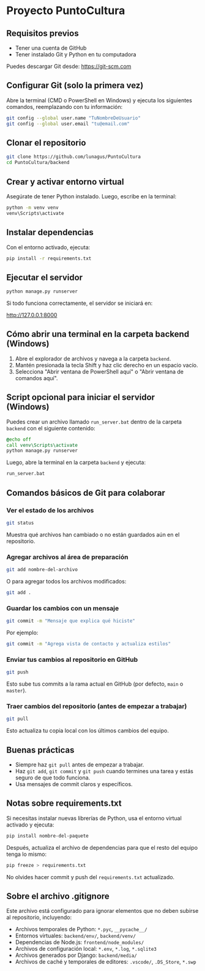 # Proyecto PuntoCultura

## Requisitos previos

- Tener una cuenta de GitHub
- Tener instalado Git y Python en tu computadora

Puedes descargar Git desde: https://git-scm.com

## Configurar Git (solo la primera vez)

Abre la terminal (CMD o PowerShell en Windows) y ejecuta los siguientes comandos, reemplazando con tu información:

```bash
git config --global user.name "TuNombreDeUsuario"
git config --global user.email "tu@email.com"
```

## Clonar el repositorio

```bash
git clone https://github.com/lunagus/PuntoCultura
cd PuntoCultura/backend
```

## Crear y activar entorno virtual

Asegúrate de tener Python instalado. Luego, escribe en la terminal:

```bash
python -m venv venv
venv\Scripts\activate
```

## Instalar dependencias

Con el entorno activado, ejecuta:

```bash
pip install -r requirements.txt
```

## Ejecutar el servidor

```bash
python manage.py runserver
```

Si todo funciona correctamente, el servidor se iniciará en:

http://127.0.0.1:8000

## Cómo abrir una terminal en la carpeta backend (Windows)

1. Abre el explorador de archivos y navega a la carpeta `backend`.
2. Mantén presionada la tecla Shift y haz clic derecho en un espacio vacío.
3. Selecciona "Abrir ventana de PowerShell aquí" o "Abrir ventana de comandos aquí".

## Script opcional para iniciar el servidor (Windows)

Puedes crear un archivo llamado `run_server.bat` dentro de la carpeta `backend` con el siguiente contenido:

```bat
@echo off
call venv\Scripts\activate
python manage.py runserver
```

Luego, abre la terminal en la carpeta `backend` y ejecuta:

```bash
run_server.bat
```

## Comandos básicos de Git para colaborar

### Ver el estado de los archivos

```bash
git status
```

Muestra qué archivos han cambiado o no están guardados aún en el repositorio.

### Agregar archivos al área de preparación

```bash
git add nombre-del-archivo
```

O para agregar todos los archivos modificados:

```bash
git add .
```

### Guardar los cambios con un mensaje

```bash
git commit -m "Mensaje que explica qué hiciste"
```

Por ejemplo:

```bash
git commit -m "Agrega vista de contacto y actualiza estilos"
```

### Enviar tus cambios al repositorio en GitHub

```bash
git push
```

Esto sube tus commits a la rama actual en GitHub (por defecto, `main` o `master`).

### Traer cambios del repositorio (antes de empezar a trabajar)

```bash
git pull
```

Esto actualiza tu copia local con los últimos cambios del equipo.

## Buenas prácticas

- Siempre haz `git pull` antes de empezar a trabajar.
- Haz `git add`, `git commit` y `git push` cuando termines una tarea y estás seguro de que todo funciona.
- Usa mensajes de commit claros y específicos.


## Notas sobre requirements.txt

Si necesitas instalar nuevas librerías de Python, usa el entorno virtual activado y ejecuta:

```bash
pip install nombre-del-paquete
```

Después, actualiza el archivo de dependencias para que el resto del equipo tenga lo mismo:

```bash
pip freeze > requirements.txt
```

No olvides hacer commit y push del `requirements.txt` actualizado.

## Sobre el archivo .gitignore

Este archivo está configurado para ignorar elementos que no deben subirse al repositorio, incluyendo:

- Archivos temporales de Python: `*.pyc`, `__pycache__/`
- Entornos virtuales: `backend/env/`, `backend/venv/`
- Dependencias de Node.js: `frontend/node_modules/`
- Archivos de configuración local: `*.env`, `*.log`, `*.sqlite3`
- Archivos generados por Django: `backend/media/`
- Archivos de caché y temporales de editores: `.vscode/`, `.DS_Store`, `*.swp`
